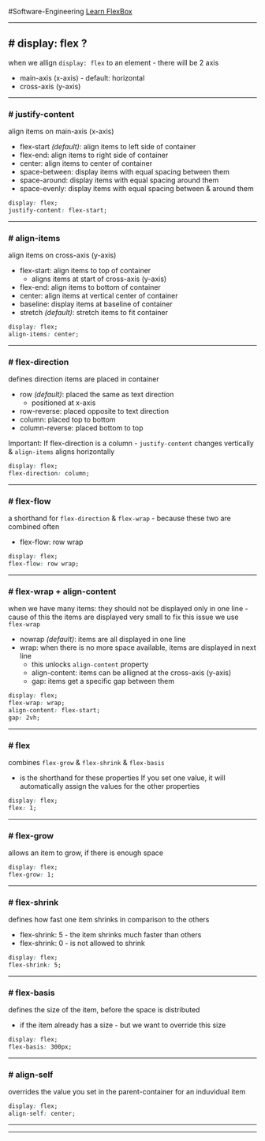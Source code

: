 #Software-Engineering 
[Learn FlexBox](https://flexboxfroggy.com/#en)

---
## # display: flex ?

when we allign `display: flex` to an element - there will be 2 axis
- main-axis (x-axis) - default: horizontal
- cross-axis (y-axis)

---
### # justify-content

align items on main-axis (x-axis)

- flex-start _(default)_: align items to left side of container
- flex-end: align items to right side of container
- center: align items to center of container
- space-between: display items with equal spacing between them
- space-around: display items with equal spacing around them
- space-evenly: display items with equal spacing between & around them

```css
display: flex;
justify-content: flex-start;
```

---
### # align-items

align items on cross-axis (y-axis)

- flex-start: align items to top of container
	- aligns items at start of cross-axis (y-axis)
- flex-end: align items to bottom of container
- center: align items at vertical center of container
- baseline: display items at baseline of container
- stretch _(default)_: stretch items to fit container

```css
display: flex;
align-items: center;
```

---
### # flex-direction

defines direction items are placed in container

- row _(default)_: placed the same as text direction
	- positioned at x-axis
- row-reverse: placed opposite to text direction
- column: placed top to bottom
- column-reverse: placed bottom to top

Important: If flex-direction is a column - `justify-content` changes vertically & `align-items` aligns horizontally

```css
display: flex;
flex-direction: column;
```

---
### # flex-flow

a shorthand for `flex-direction` & `flex-wrap` - because these two are combined often

- flex-flow: row wrap

```css
display: flex;
flex-flow: row wrap;
```

---
### # flex-wrap + align-content

when we have many items: they should not be displayed only in one line - cause of this the items are displayed very small
to fix this issue we use `flex-wrap`

- nowrap _(default)_: items are all displayed in one line
- wrap: when there is no more space available, items are displayed in next line
	- this unlocks `align-content` property
	- align-content: items can be alligned at the cross-axis (y-axis)
	- gap: items get a specific gap between them

```css
display: flex;
flex-wrap: wrap;
align-content: flex-start;
gap: 2vh;
```

---
### # flex

combines `flex-grow` & `flex-shrink` & `flex-basis`
- is the shorthand for these properties
If you set one value, it will automatically assign the values for the other properties

```css
display: flex;
flex: 1;
```

---
### # flex-grow

allows an item to grow, if there is enough space

```css
display: flex;
flex-grow: 1;
```

---
### # flex-shrink

defines how fast one item shrinks in comparison to the others

- flex-shrink: 5 - the item shrinks much faster than others
- flex-shrink: 0 - is not allowed to shrink

```css
display: flex;
flex-shrink: 5;
```

---
### # flex-basis

defines the size of the item, before the space is distributed
- if the item already has a size - but we want to override this size

```css
display: flex;
flex-basis: 300px;
```

---
### # align-self

overrides the value you set in the parent-container for an induvidual item

```css
display: flex;
align-self: center;
```

---
---